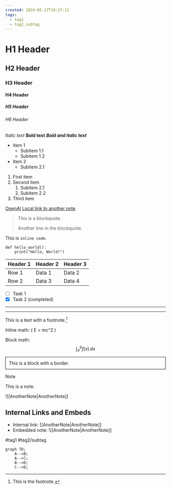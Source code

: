 ```yaml
---
created: 2024-05-17T10:27:12
tags:
  - tag1
  - tag2_subtag
---
```

# H1 Header
## H2 Header
### H3 Header
#### H4 Header
##### H5 Header
###### H6 Header

*Italic text*
**Bold text**
***Bold and italic text***

- Item 1
  - Subitem 1.1
  - Subitem 1.2
- Item 2
  - Subitem 2.1

1. First item
2. Second item
   1. Subitem 2.1
   2. Subitem 2.2
3. Third item

[OpenAI](https://www.openai.com)
[Local link to another note](AnotherNote.md)

> This is a blockquote.
> 
> Another line in the blockquote.

This is `inline code`.

```
def hello_world():
    print("Hello, World!")
```

| Header 1 | Header 2 | Header 3 |
|----------|----------|----------|
| Row 1    | Data 1   | Data 2   |
| Row 2    | Data 3   | Data 4   |

- [ ] Task 1
- [x] Task 2 (completed)

---
___

This is a text with a footnote.[^1]

[^1]: This is the footnote.

Inline math: \( E = mc^2 \)

Block math:
$$
\int_{a}^{b} f(x) \,dx
$$


<div style="border: 1px solid black; padding: 10px;">
  This is a block with a border.
</div>


> [!NOTE]
> This is a note.

![[AnotherNote|AnotherNote]]

## Internal Links and Embeds
- Internal link: [[AnotherNote|AnotherNote]]
- Embedded note: ![[AnotherNote|AnotherNote]]

#tag1 #tag2/subtag

```mermaid
graph TD;
    A-->B;
    A-->C;
    B-->D;
    C-->D;
```